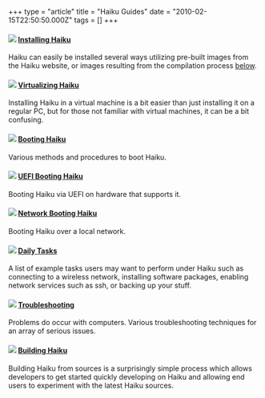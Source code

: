 +++
type = "article"
title = "Haiku Guides"
date = "2010-02-15T22:50:50.000Z"
tags = []
+++

<p>
<h4><a name="installing_haiku"></a><img src='/images/installer_32.png'> <a href='/guides/installing'>Installing Haiku</a></h4>
Haiku can easily be installed several ways utilizing pre-built images from the Haiku website, or images resulting from the compilation process <a href="#build_from_source">below</a>.
</p>

<p>
<h4><a name="haiku_virtualization"></a><img src='/images/App_Generic_32.png'> <a href='/guides/virtualizing'>Virtualizing Haiku</a></h4>
Installing Haiku in a virtual machine is a bit easier than just installing it on a regular PC, but for those not familiar with virtual machines, it can be a bit confusing.</p>
</p>

<p>
<h4><a name="booting_haiku"></a><img src='/images/System_Kernel_32.png'> <a href='/guides/booting'>Booting Haiku</a></h4>
Various methods and procedures to boot Haiku.
</p>

<p>
<h4><a name="efi_booting_haiku"></a><img src='/images/Website_Edit_Profile_32.png'> <a href='/guides/uefi_booting'>UEFI Booting Haiku</a></h4>
Booting Haiku via UEFI on hardware that supports it.
</p>

<p>
<h4><a name="network_booting_haiku"></a><img src='/images/Prefs_Network_32.png'> <a href='/guides/network_booting'>Network Booting Haiku</a></h4>
Booting Haiku over a local network.
</p>

<p>
<h4><a name="daily_tasks"></a><img src='/images/Server_Syslog_32.png'> <a href='/guides/daily-tasks'>Daily Tasks</a></h4>
A list of example tasks users may want to perform under Haiku such as connecting to a wireless network, installing software packages, enabling network services such as ssh, or backing up your stuff.
</p>

<p>
<h4><a name="troubleshooting"></a><img src='/images/Alert_Stop_32.png'> <a href='/guides/troubleshooting'>Troubleshooting</a></h4>
Problems do occur with computers.  Various troubleshooting techniques for an array of serious issues.
</p>

<h4><a name="build_from_source"></a><img src='/images/ide_project_32.png'> <a href='/guides/building'>Building Haiku</a></h4>
<p>Building Haiku from sources is a surprisingly simple process which allows developers to get started quickly developing on Haiku and allowing end users to experiment with the latest Haiku sources.
</p>
